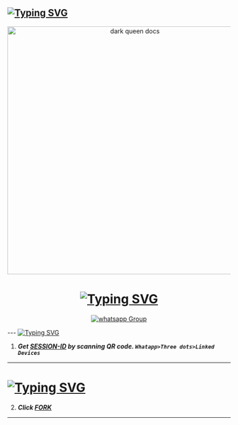 ## [![Typing SVG](https://readme-typing-svg.herokuapp.com?font=Rockstar-ExtraBold&color=F33A6A&lines=Leave+the+useless+educated+friends;+If+he+is+a+drug+addict;and+of+good+character;+associate+with+him)](https://git.io/typing-svg)










<!DOCTYPE html>
<html>
<body>
  <p align="center">
    <a href="https://chat.whatsapp.com/IpDbNkTpz1l520HHFuS7B7">
     <img alt="dark queen docs" height="560" src="https://i.ibb.co/Xy30DrV/Picsart-23-12-08-03-30-18-081.jpg">  </a>
  <h1 align="center">
    <a href="https://git.io/typing-svg"><img src="https://readme-typing-svg.demolab.com?font=Fira+Code&pause=1000&width=435&lines=ADAM+xBOT+MULTDIVICE+WHATSAPP+BOT" alt="Typing SVG" /></a>
 </h1>
  <p align="center">
    <div hx-get="/visitor_count" hx-target="this" hx-swap="innerHTML"></div>
  </p>
  <p align="center">
    <a href="https://chat.whatsapp.com/JAaipo4Z9ldLCEh0pXidqL" target="_blank">
      <img alt="whatsapp Group" src="https://img.shields.io/badge/ Adam x Bot Support Group  -25D366?style=for-the-badge&logo=whatsapp&logoColor=black" />
    </a>
  </p>
---
<a href="https://git.io/typing-svg"><img src="https://readme-typing-svg.demolab.com?font=Fira+Code&pause=1000&width=435&lines=[SCAN+DARK+QUEEN'S+QR]" alt="Typing SVG" /></a>

1. ***Get [SESSION-ID](https://replit.com/@Janithidunil/Dark-queen) by scanning QR code. `Whatapp>Three dots>Linked Devices`***
--- 
# <a href="https://git.io/typing-svg"><img src="https://readme-typing-svg.demolab.com?font=Fira+Code&pause=1000&width=435&lines=[FORK REPO]" alt="Typing SVG" /></a>
2. ***Click [FORK](https://github.com/Janithmax234/Dark-queen)***
---
